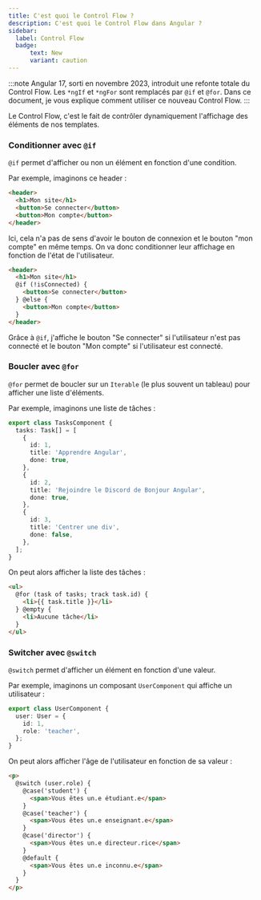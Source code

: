 ```yaml
---
title: C'est quoi le Control Flow ?
description: C'est quoi le Control Flow dans Angular ?
sidebar:
  label: Control Flow
  badge:
      text: New
      variant: caution
---
```


:::note
Angular 17, sorti en novembre 2023, introduit une refonte totale du Control Flow. Les `*ngIf` et `*ngFor` sont remplacés par `@if` et `@for`. Dans ce document, je vous explique comment utiliser ce nouveau Control Flow.
:::

Le Control Flow, c'est le fait de contrôler dynamiquement l'affichage des éléments de nos templates.

### Conditionner avec `@if`

`@if` permet d'afficher ou non un élément en fonction d'une condition.

Par exemple, imaginons ce header :

```html
<header>
  <h1>Mon site</h1>
  <button>Se connecter</button>
  <button>Mon compte</button>
</header>
```

Ici, cela n'a pas de sens d'avoir le bouton de connexion et le bouton "mon compte" en même temps. On va donc conditionner leur affichage en fonction de l'état de l'utilisateur.

```html
<header>
  <h1>Mon site</h1>
  @if (!isConnected) {
    <button>Se connecter</button>
  } @else {
    <button>Mon compte</button>
  }
</header>
```

Grâce à `@if`, j'affiche le bouton "Se connecter" si l'utilisateur n'est pas connecté et le bouton "Mon compte" si l'utilisateur est connecté.

### Boucler avec `@for`

`@for` permet de boucler sur un `Iterable` (le plus souvent un tableau) pour afficher une liste d'éléments.

Par exemple, imaginons une liste de tâches :

```ts
export class TasksComponent {
  tasks: Task[] = [
    {
      id: 1,
      title: 'Apprendre Angular',
      done: true,
    },
    {
      id: 2,
      title: 'Rejoindre le Discord de Bonjour Angular',
      done: true,
    },
    {
      id: 3,
      title: 'Centrer une div',
      done: false,
    },
  ];
}
```

On peut alors afficher la liste des tâches :

```html
<ul>
  @for (task of tasks; track task.id) {
    <li>{{ task.title }}</li>
  } @empty {
    <li>Aucune tâche</li>
  }
</ul>
```

### Switcher avec `@switch`

`@switch` permet d'afficher un élément en fonction d'une valeur.

Par exemple, imaginons un composant `UserComponent` qui affiche un utilisateur :

```ts
export class UserComponent {
  user: User = {
    id: 1,
    role: 'teacher',
  };
}
```

On peut alors afficher l'âge de l'utilisateur en fonction de sa valeur :

```html
<p>
  @switch (user.role) {
    @case('student') {
      <span>Vous êtes un.e étudiant.e</span>
    }
    @case('teacher') {
      <span>Vous êtes un.e enseignant.e</span>
    }
    @case('director') {
      <span>Vous êtes un.e directeur.rice</span>
    }
    @default {
      <span>Vous êtes un.e inconnu.e</span>
    }
  }
</p>
